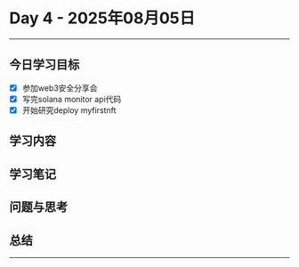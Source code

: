 # Day 4 - 2025年08月05日 

---

## 今日学习目标

- [x] 参加web3安全分享会
- [x] 写完solana monitor api代码 
- [x] 开始研究deploy myfirstnft

## 学习内容


## 学习笔记


## 问题与思考


## 总结


---
